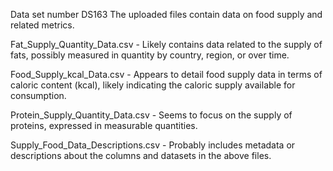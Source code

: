 Data set number DS163 
The uploaded files contain data on food supply and related metrics.

Fat_Supply_Quantity_Data.csv - Likely contains data related to the supply of fats, possibly measured in quantity by country, region, or over time.

Food_Supply_kcal_Data.csv - Appears to detail food supply data in terms of caloric content (kcal), likely indicating the caloric supply available for consumption.

Protein_Supply_Quantity_Data.csv - Seems to focus on the supply of proteins, expressed in measurable quantities.

Supply_Food_Data_Descriptions.csv - Probably includes metadata or descriptions about the columns and datasets in the above files.
